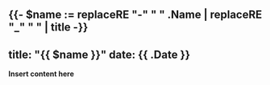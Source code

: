 {{- $name := replaceRE "-" " " .Name | replaceRE "_" " " | title -}}
---
title: "{{ $name }}"
date: {{ .Date }}
---

**Insert content here**
